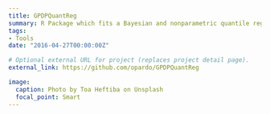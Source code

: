 ```yaml
---
title: GPDPQuantReg
summary: R Package which fits a Bayesian and nonparametric quantile regression model
tags:
- Tools
date: "2016-04-27T00:00:00Z"

# Optional external URL for project (replaces project detail page).
external_link: https://github.com/opardo/GPDPQuantReg

image:
  caption: Photo by Toa Heftiba on Unsplash
  focal_point: Smart
---
```

